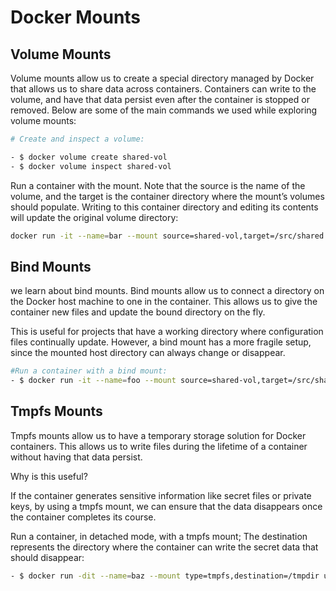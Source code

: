 # Docker Mounts

## Volume Mounts 

Volume mounts allow us to create a special directory managed by Docker that allows us to share data across containers.
Containers can write to the volume, and have that data persist even after the container is stopped or removed.
Below are some of the main commands we used while exploring volume mounts:

```bash
# Create and inspect a volume:

- $ docker volume create shared-vol
- $ docker volume inspect shared-vol
```

Run a container with the mount.
Note that the source is the name of the volume, and the target is the container directory where the mount’s volumes should populate.
Writing to this container directory and editing its contents will update the original volume directory:


```bash
docker run -it --name=bar --mount source=shared-vol,target=/src/shared ubuntu bash
 ```

## Bind Mounts

we learn about bind mounts.
Bind mounts allow us to connect a directory on the Docker host machine to one in the container.
This allows us to give the container new files and update the bound directory on the fly.

This is useful for projects that have a working directory where configuration files continually update.
However, a bind mount has a more fragile setup, since the mounted host directory can always change or disappear.

```bash
#Run a container with a bind mount:
- $ docker run -it --name=foo --mount source=shared-vol,target=/src/shared ubuntu bash
```

## Tmpfs Mounts 

Tmpfs mounts allow us to have a temporary storage solution for Docker containers.
This allows us to write files during the lifetime of a container without having that data persist.

Why is this useful?

If the container generates sensitive information like secret files or private keys, by using a tmpfs mount, we can ensure that the data disappears once the container completes its course.

Run a container, in detached mode, with a tmpfs mount;
The destination represents the directory where the container can write the secret data that should disappear:

```bash
- $ docker run -dit --name=baz --mount type=tmpfs,destination=/tmpdir ubuntu bash
```